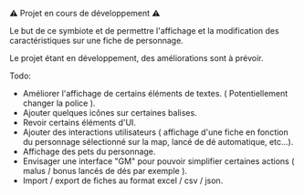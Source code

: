 ⚠️ Projet en cours de développement ⚠️

Le but de ce symbiote et de permettre l'affichage et la modification des caractéristiques sur une fiche de personnage.

Le projet étant en développement, des améliorations sont à prévoir.

Todo:
- Améliorer l'affichage de certains éléments de textes. ( Potentiellement changer la police ).
- Ajouter quelques icônes sur certaines balises.
- Revoir certains éléments d'UI.
- Ajouter des interactions utilisateurs ( affichage d'une fiche en fonction du personnage sélectionné sur la map, lancé de dé automatique, etc...).
- Affichage des pets du personnage.
- Envisager une interface "GM" pour pouvoir simplifier certaines actions ( malus / bonus lancés de dés par exemple ).
- Import / export de fiches au format excel / csv / json.